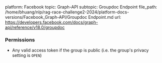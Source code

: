 platform: Facebook
topic: Graph-API
subtopic: Groupdoc Endpoint
file_path: /home/bhuang/nlp/rag-race-challenge2-2024/platform-docs-versions/Facebook_Graph-API/Groupdoc Endpoint.md
url: https://developers.facebook.com/docs/graph-api/reference/v18.0/groupdoc

### Permissions

* Any valid access token if the group is public (i.e. the group's privacy setting is `OPEN`)